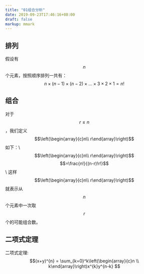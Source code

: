 ```yaml
---
title: "01组合分析"
date: 2019-09-23T17:46:16+08:00
draft: false
markup: mmark
---
```


## 排列
假设有$$n$$个元素，按照顺序排列一共有：
$$n \times (n-1) \times (n-2) \times ... \times 3 \times 2 \times 1 = n!$$

## 组合
对于$$r \le n$$，我们定义$$\left(\begin{array}{c}n\\ r\end{array}\right)$$如下：\\
$$\left(\begin{array}{c}n\\ r\end{array}\right)$$   $$=\frac{n!}{(n-r)!r!}$$ \\
这样$$\left(\begin{array}{c}n\\ r\end{array}\right)$$就表示从$$n$$个元素中一次取$$r$$个的可能组合数。

## 二项式定理 
二项式定理: $$(x+y)^{n} = \sum_{k=0}^k\left(\begin{array}{c}n \\ k\end{array}\right)x^{k}y^{n-k} $$


